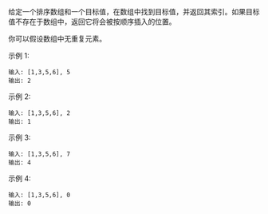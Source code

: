 给定一个排序数组和一个目标值，在数组中找到目标值，并返回其索引。如果目标值不存在于数组中，返回它将会被按顺序插入的位置。

你可以假设数组中无重复元素。

示例 1:
```quote
输入: [1,3,5,6], 5
输出: 2
```
示例 2:
```quote
输入: [1,3,5,6], 2
输出: 1
```
示例 3:
```quote
输入: [1,3,5,6], 7
输出: 4
```
示例 4:
```quote
输入: [1,3,5,6], 0
输出: 0
```